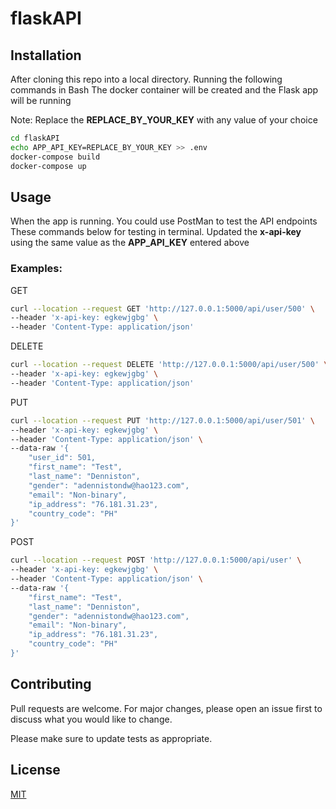 # flaskAPI


## Installation

After cloning this repo into a local directory. Running the following commands in Bash 
The docker container will be created and the Flask app will be running

Note: Replace the **REPLACE_BY_YOUR_KEY** with any value of your choice 

```bash
cd flaskAPI
echo APP_API_KEY=REPLACE_BY_YOUR_KEY >> .env
docker-compose build
docker-compose up
```
## Usage

When the app is running. 
You could use PostMan to test the API endpoints
These commands below for testing in terminal. Updated the **x-api-key** using the same value as the **APP_API_KEY** entered above 

### Examples: 

GET 
```bash
curl --location --request GET 'http://127.0.0.1:5000/api/user/500' \
--header 'x-api-key: egkewjgbg' \
--header 'Content-Type: application/json'
```

DELETE 
```bash
curl --location --request DELETE 'http://127.0.0.1:5000/api/user/500' \
--header 'x-api-key: egkewjgbg' \
--header 'Content-Type: application/json' 
```

PUT 
```bash
curl --location --request PUT 'http://127.0.0.1:5000/api/user/501' \
--header 'x-api-key: egkewjgbg' \
--header 'Content-Type: application/json' \
--data-raw '{
    "user_id": 501,
    "first_name": "Test",
    "last_name": "Denniston",
    "gender": "adennistondw@hao123.com",
    "email": "Non-binary",
    "ip_address": "76.181.31.23",
    "country_code": "PH"
}'
```

POST 
```bash
curl --location --request POST 'http://127.0.0.1:5000/api/user' \
--header 'x-api-key: egkewjgbg' \
--header 'Content-Type: application/json' \
--data-raw '{
    "first_name": "Test",
    "last_name": "Denniston",
    "gender": "adennistondw@hao123.com",
    "email": "Non-binary",
    "ip_address": "76.181.31.23",
    "country_code": "PH"
}'
```







## Contributing
Pull requests are welcome. For major changes, please open an issue first to discuss what you would like to change.

Please make sure to update tests as appropriate.

## License
[MIT](https://choosealicense.com/licenses/mit/)